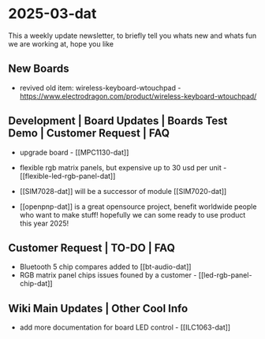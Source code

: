 
# 2025-03-dat

This a weekly update newsletter, to briefly tell you whats new and whats fun we are working at, hope you like

## New Boards

- revived old item: wireless-keyboard-wtouchpad - https://www.electrodragon.com/product/wireless-keyboard-wtouchpad/


## Development | Board Updates | Boards Test Demo | Customer Request | FAQ

- upgrade board - [[MPC1130-dat]]
- flexible rgb matrix panels, but expensive up to 30 usd per unit - [[flexible-led-rgb-panel-dat]]

- [[SIM7028-dat]] will be a successor of module [[SIM7020-dat]]

- [[openpnp-dat]] is a great opensource project, benefit worldwide people who want to make stuff! hopefully we can some ready to use product this year 2025!

## Customer Request | TO-DO | FAQ

- Bluetooth 5 chip compares added to [[bt-audio-dat]]
- RGB matrix panel chips issues founed by a customer - [[led-rgb-panel-chip-dat]]

## Wiki Main Updates | Other Cool Info

- add more documentation for board LED control - [[ILC1063-dat]]
